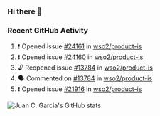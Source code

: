 ### Hi there 👋

<!--
**jcgarciaa/jcgarciaa** is a ✨ _special_ ✨ repository because its `README.md` (this file) appears on your GitHub profile.

Here are some ideas to get you started:

- 🔭 I’m currently working on ...
- 🌱 I’m currently learning ...
- 👯 I’m looking to collaborate on ...
- 🤔 I’m looking for help with ...
- 💬 Ask me about ...
- 📫 How to reach me: ...
- 😄 Pronouns: ...
- ⚡ Fun fact: ...
-->

### Recent GitHub Activity

<!--START_SECTION:activity-->
1. ❗ Opened issue [#24161](https://github.com/wso2/product-is/issues/24161) in [wso2/product-is](https://github.com/wso2/product-is)
2. ❗ Opened issue [#24160](https://github.com/wso2/product-is/issues/24160) in [wso2/product-is](https://github.com/wso2/product-is)
3. 🔓 Reopened issue [#13784](https://github.com/wso2/product-is/issues/13784) in [wso2/product-is](https://github.com/wso2/product-is)
4. 🗣 Commented on [#13784](https://github.com/wso2/product-is/issues/13784#issuecomment-2901290263) in [wso2/product-is](https://github.com/wso2/product-is)
5. ❗ Opened issue [#21916](https://github.com/wso2/product-is/issues/21916) in [wso2/product-is](https://github.com/wso2/product-is)
<!--END_SECTION:activity-->

![Juan C. Garcia's GitHub stats](https://github-readme-stats.vercel.app/api?username=jcgarciaa&count_private=true&show_icons=true&hide_border=true)